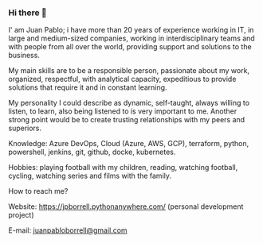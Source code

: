 ### Hi there 👋
I' am Juan Pablo; i have more than 20 years of experience working in IT, in large and medium-sized companies, working in
interdisciplinary teams and with people from all over the world, providing support and solutions to the business.

My main skills are to be a responsible person, passionate about my work, organized, respectful, with analytical
capacity, expeditious to provide solutions that require it and in constant learning.

My personality I could describe as dynamic, self-taught, always willing to listen, to learn, also being listened to is
very important to me. Another strong point would be to create trusting relationships with my peers and superiors.

Knowledge:
Azure DevOps, Cloud (Azure, AWS, GCP), terraform, python, powershell, jenkins, git, github, docke, kubernetes.

Hobbies: playing football with my children, reading, watching football, cycling, watching series and films with the family.

How to reach me?

Website: https://jpborrell.pythonanywhere.com/ (personal development project)

E-mail: juanpabloborrell@gmail.com


<!--
**JuanPabloBorrell/JuanPabloBorrell** is a ✨ _special_ ✨ repository because its `README.md` (this file) appears on your GitHub profile.

Here are some ideas to get you started:

- 🔭 I’m currently working on ...
- 🌱 I’m currently learning ...
- 👯 I’m looking to collaborate on ...
- 🤔 I’m looking for help with ...
- 💬 Ask me about ...
- 📫 How to reach me: ...
- 😄 Pronouns: ...
- ⚡ Fun fact: ...
-->
